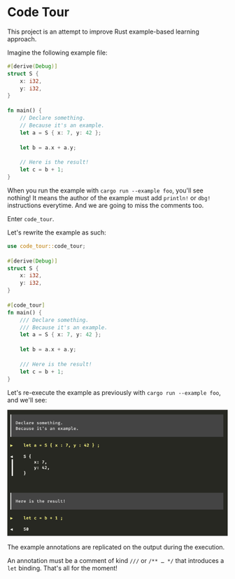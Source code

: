 # Code Tour

This project is an attempt to improve Rust example-based learning
approach.

Imagine the following example file:

```rust
#[derive(Debug)]
struct S {
    x: i32,
    y: i32,
}

fn main() {
    // Declare something.
    // Because it's an example.
    let a = S { x: 7, y: 42 };

    let b = a.x + a.y;

    // Here is the result!
    let c = b + 1;
}
```

When you run the example with `cargo run --example foo`, you'll see
nothing! It means the author of the example must add `println!` or
`dbg!` instructions everytime. And we are going to miss the comments
too.

Enter `code_tour`.

Let's rewrite the example as such:

```rust
use code_tour::code_tour;

#[derive(Debug)]
struct S {
    x: i32,
    y: i32,
}

#[code_tour]
fn main() {
    /// Declare something.
    /// Because it's an example.
    let a = S { x: 7, y: 42 };

    let b = a.x + a.y;

    /// Here is the result!
    let c = b + 1;
}
```

Let's re-execute the example as previously with `cargo run --example
foo`, and we'll see:

![cargo run example](./doc/cargo_run_example.png)

The example annotations are replicated on the output during the
execution.

An annotation must be a comment of kind `///` or `/** … */` that
introduces a `let` binding. That's all for the moment!
